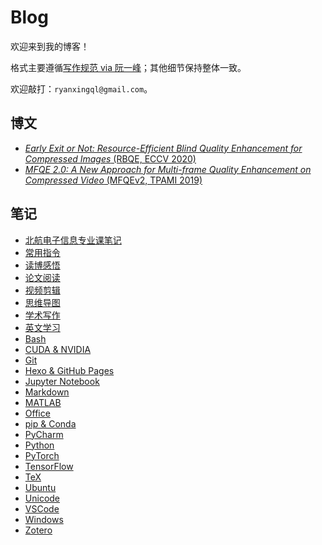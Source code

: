 # Blog

欢迎来到我的博客！

格式主要遵循[写作规范 via 阮一峰](https://github.com/ruanyf/document-style-guide)；其他细节保持整体一致。

欢迎敲打：`ryanxingql@gmail.com`。

## 博文

- [*Early Exit or Not: Resource-Efficient Blind Quality Enhancement for Compressed Images* (RBQE, ECCV 2020)](https://github.com/ryanxingql/blog/blob/main/posts/rbqe.md)
- [*MFQE 2.0: A New Approach for Multi-frame Quality Enhancement on Compressed Video* (MFQEv2, TPAMI 2019)](https://github.com/ryanxingql/blog/blob/main/posts/mfqev2.md)

## 笔记

- [北航电子信息专业课笔记](https://github.com/ryanxingql/blog/blob/main/posts/buaa_ee.md)
- [常用指令](https://github.com/ryanxingql/blog/blob/main/posts/command.md)
- [读博感悟](https://github.com/ryanxingql/blog/blob/main/posts/phd.md)
- [论文阅读](https://github.com/ryanxingql/blog/blob/main/posts/paper_reading.md)
- [视频剪辑](https://github.com/ryanxingql/blog/blob/main/posts/video_editing.md)
- [思维导图](https://github.com/ryanxingql/blog/blob/main/posts/mindmap.md)
- [学术写作](https://github.com/ryanxingql/blog/blob/main/posts/academic_writing.md)
- [英文学习](https://github.com/ryanxingql/blog/blob/main/posts/english.md)
- [Bash](https://github.com/ryanxingql/blog/blob/main/posts/bash.md)
- [CUDA & NVIDIA](https://github.com/ryanxingql/blog/blob/main/posts/cuda_and_nvidia.md)
- [Git](https://github.com/ryanxingql/blog/blob/main/posts/git.md)
- [Hexo & GitHub Pages](https://github.com/ryanxingql/blog/blob/main/posts/hexo_and_github_pages.md)
- [Jupyter Notebook](https://github.com/ryanxingql/blog/blob/main/posts/jupyter_notebook.md)
- [Markdown](https://github.com/ryanxingql/blog/blob/main/posts/markdown.md)
- [MATLAB](https://github.com/ryanxingql/blog/blob/main/posts/matlab.md)
- [Office](https://github.com/ryanxingql/blog/blob/main/posts/office.md)
- [pip & Conda](https://github.com/ryanxingql/blog/blob/main/posts/pip_and_conda.md)
- [PyCharm](https://github.com/ryanxingql/blog/blob/main/posts/pycharm.md)
- [Python](https://github.com/ryanxingql/blog/blob/main/posts/python.md)
- [PyTorch](https://github.com/ryanxingql/blog/blob/main/posts/pytorch.md)
- [TensorFlow](https://github.com/ryanxingql/blog/blob/main/posts/tensorflow.md)
- [TeX](https://github.com/ryanxingql/blog/blob/main/posts/tex.md)
- [Ubuntu](https://github.com/ryanxingql/blog/blob/main/posts/ubuntu.md)
- [Unicode](https://github.com/ryanxingql/blog/blob/main/posts/unicode.md)
- [VSCode](https://github.com/ryanxingql/blog/blob/main/posts/vscode.md)
- [Windows](https://github.com/ryanxingql/blog/blob/main/posts/windows.md)
- [Zotero](https://github.com/ryanxingql/blog/blob/main/posts/zotero.md)
